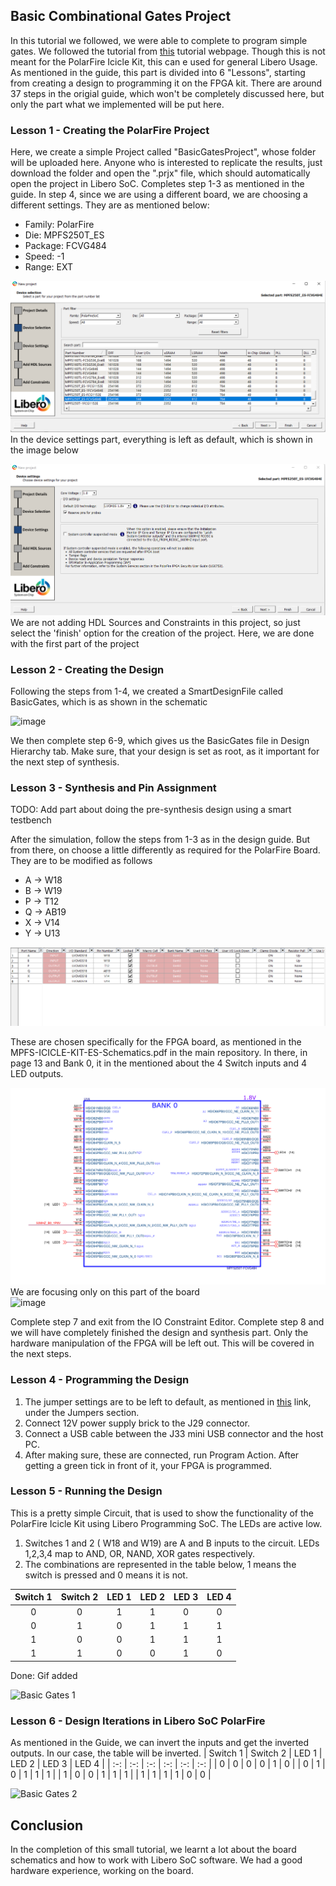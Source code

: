 ## Basic Combinational Gates Project
In this tutorial we followed, we were able to complete to program simple gates. We followed the tutorial from [this](https://microchipdeveloper.com/fpgadt:libero-getting-started) tutorial webpage. Though this is not meant for the PolarFire Icicle Kit, this can e used for general Libero Usage. As mentioned in the guide, this part is divided into 6 "Lessons", starting from creating a design to programming it on the FPGA kit. There are around 37 steps in the origial guide, which won't be completely discussed here, but only the part what we implemented will be put here.
### Lesson 1 - Creating the PolarFire Project
Here, we create a simple Project called "BasicGatesProject", whose folder will be uploaded here. Anyone who is interested to replicate the results, just download the folder and open the ".prjx" file, which should automatically open the project in Libero SoC. Completes step 1-3 as mentioned in the guide. In step 4, since we are using a different board, we are choosing a different settings. They are as mentioned below:
* Family: PolarFire
* Die: MPFS250T_ES
* Package: FCVG484
* Speed: -1
* Range: EXT

![](./Images/ProjectSettings.png)
In the device settings part, everything is left as default, which is shown in the image below

![](./Images/DeviceSettings.png)
We are not adding HDL Sources and Constraints in this project, so just select the 'finish' option for the creation of the project. Here, we are done with the first part of the project
### Lesson 2 - Creating the Design
Following the steps from 1-4, we created a SmartDesignFile called BasicGates, which is as shown in the schematic

![image](https://user-images.githubusercontent.com/77428228/205487726-be9b7e55-cd3c-49d4-a15b-b5c743d278e3.png)

We then complete step 6-9, which gives us the BasicGates file in Design Hierarchy tab. Make sure, that your design is set as root, as it important for the next step of synthesis.
### Lesson 3 - Synthesis and Pin Assignment

TODO: Add part about doing the pre-synthesis design using a smart testbench

After the simulation, follow the steps from 1-3 as in the design guide. But from there, on choose a little differently as required for the PolarFire Board. They are to be modified as follows

* A -> W18
* B -> W19
* P -> T12
* Q -> AB19
* X -> V14
* Y -> U13

![](./Images/IOConstraints.png)

These are chosen specifically for the FPGA board, as mentioned in the MPFS-ICICLE-KIT-ES-Schematics.pdf in the main repository. In there, in page 13 and Bank 0, it in the mentioned about the 4 Switch inputs and 4 LED outputs.

![](./Images/IOAssignment.png)
We are focusing only on this part of the board<br>
![image](https://user-images.githubusercontent.com/77428228/205488464-462ac086-51f7-43b6-b8c2-31f24df9fd97.png)

Complete step 7 and exit from the IO Constraint Editor. Complete step 8 and we will have completely finished the design and synthesis part. Only the hardware manipulation of the FPGA will be left out. This will be covered in the next steps.

### Lesson 4 - Programming the Design
1. The jumper settings are to be left to default, as mentioned in [this](https://github.com/polarfire-soc/polarfire-soc-documentation/blob/master/boards/mpfs-icicle-kit-es/icicle-kit-user-guide/icicle-kit-user-guide.md) link, under the Jumpers section.
2. Connect 12V power supply brick to the J29 connector.
3. Connect a USB cable between the J33 mini USB connector and the host PC.
4. After making sure, these are connected, run Program Action. After getting a green tick in front of it, your FPGA is programmed.

### Lesson 5 - Running the Design
This is a pretty simple Circuit, that is used to show the functionality of the PolarFire Icicle Kit using Libero Programming SoC. The LEDs are active low.
1. Switches 1 and 2 ( W18 and W19) are A and B inputs to the circuit. LEDs 1,2,3,4 map to AND, OR, NAND, XOR gates respectively.
2. The combinations are represented in the table below, 1 means the switch is pressed and 0 means it is not.

| Switch 1 | Switch 2 | LED 1 | LED 2 | LED 3 | LED 4 |
| :-: | :-: | :-: | :-: | :-: | :-: |
| 0 | 0 | 1 | 1 | 0 | 0 |
| 0 | 1 | 0 | 1 | 1 | 1 |
| 1 | 0 | 0 | 1 | 1 | 1 |
| 1 | 1 | 0 | 0 | 1 | 0 |

Done: Gif added

![Basic Gates 1](https://user-images.githubusercontent.com/77428228/208358924-401ce187-e192-49c5-9ade-a2b52f22269d.gif)

### Lesson 6 - Design Iterations in Libero SoC PolarFire
As mentioned in the Guide, we can invert the inputs and get the inverted outputs. In our case, the table will be inverted.
| Switch 1 | Switch 2 | LED 1 | LED 2 | LED 3 | LED 4 |
| :-: | :-: | :-: | :-: | :-: | :-: |
| 0 | 0 | 0 | 0 | 1 | 0 |
| 0 | 1 | 0 | 1 | 1 | 1 |
| 1 | 0 | 0 | 1 | 1 | 1 |
| 1 | 1 | 1 | 1 | 0 | 0 |

![Basic Gates 2](https://user-images.githubusercontent.com/77428228/208359066-bfa7e4a4-7025-4945-a659-50bddc0541ef.gif)


## Conclusion
In the completion of this small tutorial, we learnt a lot about the board schematics and how to work with Libero SoC software. We had a good hardware experience, working on the board.
